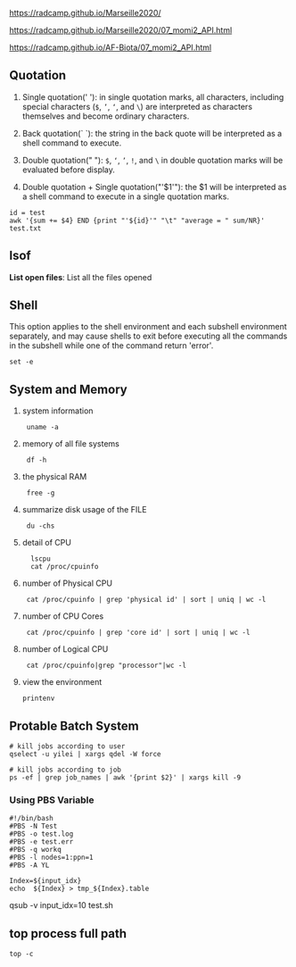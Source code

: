 https://radcamp.github.io/Marseille2020/

https://radcamp.github.io/Marseille2020/07_momi2_API.html

https://radcamp.github.io/AF-Biota/07_momi2_API.html

## Quotation

1. Single quotation(' '): in single quotation marks, all characters, including special characters (`$`, `’`, `‘`, and `\`) are interpreted as characters themselves and become ordinary characters.

2. Back quotation(\` \`): the string in the back quote will be interpreted as a shell command to execute.

3. Double quotation(" "): `$`, `‘`, `’`, `!`, and `\` in double quotation marks will be evaluated before display.

4. Double quotation + Single quotation("'$1'"): the $1 will be interpreted as a shell command to execute in a single quotation marks.

```
id = test
awk '{sum += $4} END {print "'${id}'" "\t" "average = " sum/NR}' test.txt
```
## lsof

**List open files**:  List all the files opened

## Shell

This option applies to the shell environment and each subshell environment separately, and may cause shells to exit before executing all the commands in the subshell while one of the command return 'error'.

```
set -e 
```

## System and Memory

1. system information

		uname -a

2. memory of all file systems

		df -h
		
3. the physical RAM

		free -g 
		
4. summarize disk usage of the FILE

		du -chs
		
5. detail of CPU

		 lscpu
		 cat /proc/cpuinfo

6. number of Physical CPU

		cat /proc/cpuinfo | grep 'physical id' | sort | uniq | wc -l
		
7. number of CPU Cores

		cat /proc/cpuinfo | grep 'core id' | sort | uniq | wc -l

8. number of Logical CPU

		cat /proc/cpuinfo|grep "processor"|wc -l

9.  view the environment

		printenv
		
## Protable Batch System

```
# kill jobs according to user
qselect -u yilei | xargs qdel -W force

# kill jobs according to job
ps -ef | grep job_names | awk '{print $2}' | xargs kill -9
```

### Using PBS Variable

```
#!/bin/bash
#PBS -N Test
#PBS -o test.log
#PBS -e test.err
#PBS -q workq
#PBS -l nodes=1:ppn=1
#PBS -A YL

Index=${input_idx}
echo  ${Index} > tmp_${Index}.table

```
qsub -v input_idx=10 test.sh


## top process full path

```
top -c
```

